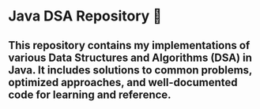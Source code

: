# Java DSA Repository 🚀
## This repository contains my implementations of various Data Structures and Algorithms (DSA) in Java. It includes solutions to common problems, optimized approaches, and well-documented code for learning and reference.
